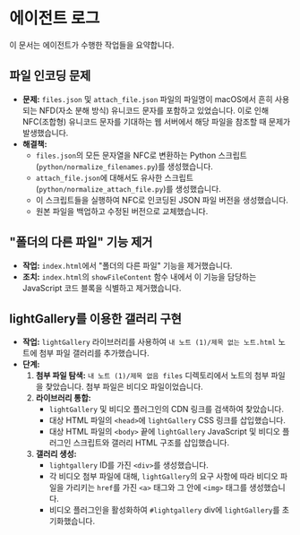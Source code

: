 # 에이전트 로그

이 문서는 에이전트가 수행한 작업들을 요약합니다.

## 파일 인코딩 문제

- **문제:** `files.json` 및 `attach_file.json` 파일의 파일명이 macOS에서 흔히 사용되는 NFD(자소 분해 방식) 유니코드 문자를 포함하고 있었습니다. 이로 인해 NFC(조합형) 유니코드 문자를 기대하는 웹 서버에서 해당 파일을 참조할 때 문제가 발생했습니다.
- **해결책:**
    - `files.json`의 모든 문자열을 NFC로 변환하는 Python 스크립트(`python/normalize_filenames.py`)를 생성했습니다.
    - `attach_file.json`에 대해서도 유사한 스크립트(`python/normalize_attach_file.py`)를 생성했습니다.
    - 이 스크립트들을 실행하여 NFC로 인코딩된 JSON 파일 버전을 생성했습니다.
    - 원본 파일을 백업하고 수정된 버전으로 교체했습니다.

## "폴더의 다른 파일" 기능 제거

- **작업:** `index.html`에서 "폴더의 다른 파일" 기능을 제거했습니다.
- **조치:** `index.html`의 `showFileContent` 함수 내에서 이 기능을 담당하는 JavaScript 코드 블록을 식별하고 제거했습니다.

## lightGallery를 이용한 갤러리 구현

- **작업:** `lightGallery` 라이브러리를 사용하여 `내 노트 (1)/제목 없는 노트.html` 노트에 첨부 파일 갤러리를 추가했습니다.
- **단계:**
    1.  **첨부 파일 탐색:** `내 노트 (1)/제목 없음 files` 디렉토리에서 노트의 첨부 파일을 찾았습니다. 첨부 파일은 비디오 파일이었습니다.
    2.  **라이브러리 통합:**
        - `lightGallery` 및 비디오 플러그인의 CDN 링크를 검색하여 찾았습니다.
        - 대상 HTML 파일의 `<head>`에 `lightGallery` CSS 링크를 삽입했습니다.
        - 대상 HTML 파일의 `<body>` 끝에 `lightGallery` JavaScript 및 비디오 플러그인 스크립트와 갤러리 HTML 구조를 삽입했습니다.
    3.  **갤러리 생성:**
        - `lightgallery` ID를 가진 `<div>`를 생성했습니다.
        - 각 비디오 첨부 파일에 대해, `lightGallery`의 요구 사항에 따라 비디오 파일을 가리키는 `href`를 가진 `<a>` 태그와 그 안에 `<img>` 태그를 생성했습니다.
        - 비디오 플러그인을 활성화하여 `#lightgallery` div에 `lightGallery`를 초기화했습니다.